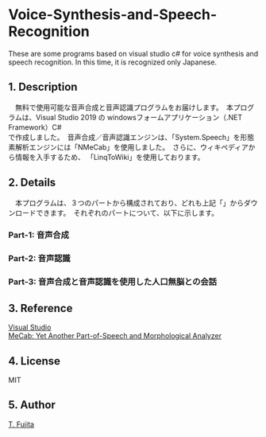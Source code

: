 # Voice-Synthesis-and-Speech-Recognition
These are some programs based on visual studio c# for voice synthesis and speech recognition. In this time, it is recognized only Japanese. 
## 1. Description
　無料で使用可能な音声合成と音声認識プログラムをお届けします。　本プログラムは、Visual Studio 2019 の windowsフォームアプリケーション（.NET Framework）C#  
で作成しました。　音声合成／音声認識エンジンは、「System.Speech」を形態素解析エンジンには「NMeCab」を使用しました。　さらに、ウィキペディアから情報を入手するため、
「LinqToWiki」を使用しております。
 
## 2. Details
　本プログラムは、３つのパートから構成されており、どれも上記「」からダウンロードできます。　それぞれのパートについて、以下に示します。
### Part-1: 音声合成

### Part-2: 音声認識

### Part-3: 音声合成と音声認識を使用した人口無脳との会話


## 3. Reference
[Visual Studio](https://visualstudio.microsoft.com/ja/)  
[MeCab: Yet Another Part-of-Speech and Morphological Analyzer](http://taku910.github.io/mecab/)

## 4. License
MIT

## 5. Author
[T. Fujita](https://github.com/To-Fujita)
